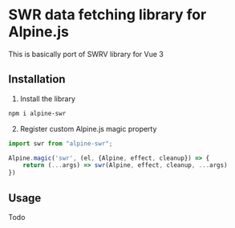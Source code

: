 # SWR data fetching library for Alpine.js

This is basically port of SWRV library for Vue 3

## Installation

1. Install the library
```bash
npm i alpine-swr
```
2. Register custom Alpine.js magic property

```js
import swr from "alpine-swr";

Alpine.magic('swr', (el, {Alpine, effect, cleanup}) => {
    return (...args) => swr(Alpine, effect, cleanup, ...args)
})
```

## Usage
Todo
